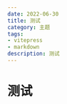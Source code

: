 ```yaml
---
date: 2022-06-30
title: 测试
category: 主题
tags:
- vitepress
- markdown
description: 测试
---
```

# 测试


<Comment />


